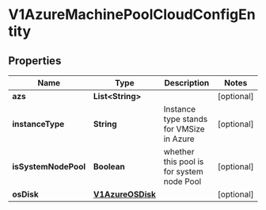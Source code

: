 # V1AzureMachinePoolCloudConfigEntity

## Properties
Name | Type | Description | Notes
------------ | ------------- | ------------- | -------------
**azs** | **List&lt;String&gt;** |  |  [optional]
**instanceType** | **String** | Instance type stands for VMSize in Azure |  [optional]
**isSystemNodePool** | **Boolean** | whether this pool is for system node Pool |  [optional]
**osDisk** | [**V1AzureOSDisk**](V1AzureOSDisk.md) |  |  [optional]
